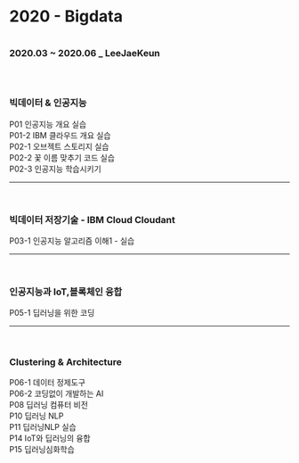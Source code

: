 <h1>2020 - Bigdata<h1>
<h3>2020.03 ~ 2020.06 _ LeeJaeKeun<h3>
<br/>
  
<h3>빅데이터 & 인공지능</h3>
P01 인공지능 개요 실습<br/>
P01-2 IBM 클라우드 개요 실습<br/>
P02-1 오브젝트 스토리지 실습<br/>
P02-2 꽃 이름 맞추기 코드 실습<br/>
P02-3 인공지능 학습시키기<br/>
<hr/><br/>


<h3>빅데이터 저장기술 - IBM Cloud Cloudant</h3>
P03-1 인공지능 알고리즘 이해1 - 실습<br/>
<hr/><br/>

<h3>인공지능과 IoT,블록체인 융합</h3>
P05-1 딥러닝을 위한 코딩<br/>
<hr/><br/>

<h3>Clustering & Architecture</h3>
P06-1 데이터 정제도구<br/>
P06-2 코딩없이 개발하는 AI <br/>
P08 딥러닝 컴퓨터 비전<br/>
P10 딥러닝 NLP <br/>
P11 딥러닝NLP 실습<br/>
P14 IoT와 딥러닝의 융합<br/>
P15 딥러닝심화학습<br/>





